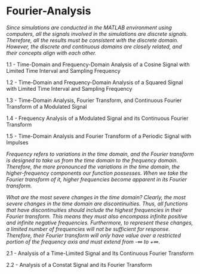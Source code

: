 # Fourier-Analysis

*Since simulations are conducted in the MATLAB environment using computers, all the signals involved in the simulations are discrete signals. Therefore, all the results must be consistent with the discrete domain. However, the discrete and continuous domains are closely related, and their concepts align with each other.*

1.1 - Time-Domain and Frequency-Domain Analysis of a Cosine Signal with Limited Time Interval and Sampling Frequency

1.2 - Time-Domain and Frequency-Domain Analysis of a Squared Signal with Limited Time Interval and Sampling Frequency

1.3 - Time-Domain Analysis, Fourier Transform, and Continuous Fourier Transform of a Modulated Signal

1.4 - Frequency Analysis of a Modulated Signal and its Continuous Fourier Transform

1.5 - Time-Domain Analysis and Fourier Transform of a Periodic Signal with Impulses

*Frequency refers to variations in the time domain, and the Fourier transform is designed to take us from the time domain to the frequency domain. Therefore, the more pronounced the variations in the time domain, the higher-frequency components our function possesses. When we take the Fourier transform of it, higher frequencies become apparent in its Fourier transform.*

*What are the most severe changes in the time domain? Clearly, the most severe changes in the time domain are discontinuities. Thus, all functions that have discontinuities should include the highest frequencies in their Fourier transform. This means they must also encompass infinite positive and infinite negative frequencies. Furthermore, to represent these changes, a limited number of frequencies will not be sufficient for response. Therefore, their Fourier transform will only have value over a restricted portion of the frequency axis and must extend from -∞ to +∞.*

2.1 - Analysis of a Time-Limited Signal and Its Continuous Fourier Transform

2.2 - Analysis of a Constat Signal and its Fourier Transform
